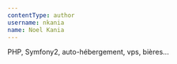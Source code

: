 ```yaml
---
contentType: author
username: nkania
name: Noel Kania
---
```

PHP, Symfony2, auto-hébergement, vps, bières...
